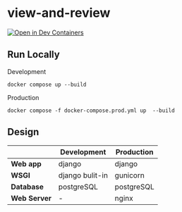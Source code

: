 # view-and-review

[![Open in Dev Containers](https://img.shields.io/static/v1?label=Dev%20Containers&message=Open&color=blue&logo=visualstudiocode)](https://vscode.dev/redirect?url=vscode://ms-vscode-remote.remote-containers/cloneInVolume?url=https://github.com/GEI-WP/view-and-review)


## Run Locally

Development
```
docker compose up --build
```

Production
```
docker compose -f docker-compose.prod.yml up  --build
```

## Design

||Development|Production|
|--|--|--|
| **Web app** | django | django
| **WSGI**      | django bulit-in | gunicorn
| **Database**  | postgreSQL| postgreSQL
| **Web Server** | -| nginx